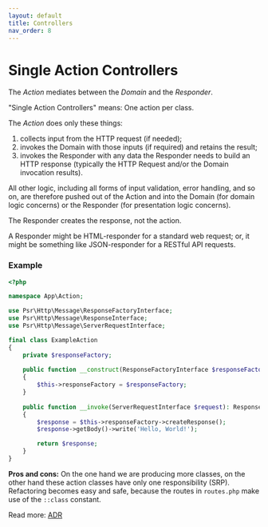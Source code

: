 ```yaml
---
layout: default
title: Controllers
nav_order: 8
---
```


# Single Action Controllers

The *Action* mediates between the *Domain* and the *Responder*. 

"Single Action Controllers" means: One action per class.

The *Action* does only these things:

1. collects input from the HTTP request (if needed);
2. invokes the Domain with those inputs (if required) and retains the result;
3. invokes the Responder with any data the Responder needs to build an HTTP response (typically the HTTP Request and/or the Domain invocation results).

All other logic, including all forms of input validation, error handling, and so on, are therefore pushed out of the Action and into the Domain (for domain logic concerns) or the Responder (for presentation logic concerns). 

The Responder creates the response, not the action.

A Responder might be HTML-responder for a standard web request; or, 
it might be something like JSON-responder for a RESTful API requests.

### Example

```php
<?php

namespace App\Action;

use Psr\Http\Message\ResponseFactoryInterface;
use Psr\Http\Message\ResponseInterface;
use Psr\Http\Message\ServerRequestInterface;

final class ExampleAction
{
    private $responseFactory;
    
    public function __construct(ResponseFactoryInterface $responseFactory)
    {
        $this->responseFactory = $responseFactory;
    }
    
    public function __invoke(ServerRequestInterface $request): ResponseInterface
    {
        $response = $this->responseFactory->createResponse();
        $response->getBody()->write('Hello, World!');

        return $response;
    }
}
```

**Pros and cons:** On the one hand we are producing more classes, on the other hand these action classes have only one responsibility (SRP).
Refactoring becomes easy and safe, because the routes in `routes.php` make use of the `::class` constant. 

Read more: [ADR](architecture.md#action-domain-responder-adr)
